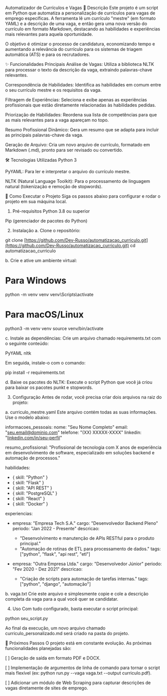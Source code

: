 Automatizador de Currículos e Vagas
📝 Descrição
Este projeto é um script em Python que automatiza a personalização de currículos para vagas de emprego específicas. A ferramenta lê um currículo "mestre" (em formato YAML) e a descrição de uma vaga, e então gera uma nova versão do currículo em formato Markdown, destacando as habilidades e experiências mais relevantes para aquela oportunidade.

O objetivo é otimizar o processo de candidatura, economizando tempo e aumentando a relevância do currículo para os sistemas de triagem automática (ATS) e para os recrutadores.

✨ Funcionalidades Principais
Análise de Vagas: Utiliza a biblioteca NLTK para processar o texto da descrição da vaga, extraindo palavras-chave relevantes.

Correspondência de Habilidades: Identifica as habilidades em comum entre o seu currículo mestre e os requisitos da vaga.

Filtragem de Experiências: Seleciona e exibe apenas as experiências profissionais que estão diretamente relacionadas às habilidades pedidas.

Priorização de Habilidades: Reordena sua lista de competências para que as mais relevantes para a vaga apareçam no topo.

Resumo Profissional Dinâmico: Gera um resumo que se adapta para incluir as principais palavras-chave da vaga.

Geração de Arquivo: Cria um novo arquivo de currículo, formatado em Markdown (.md), pronto para ser revisado ou convertido.

🛠️ Tecnologias Utilizadas
Python 3

PyYAML: Para ler e interpretar o arquivo do currículo mestre.

NLTK (Natural Language Toolkit): Para o processamento de linguagem natural (tokenização e remoção de stopwords).

🚀 Como Executar o Projeto
Siga os passos abaixo para configurar e rodar o projeto em sua máquina local.

1. Pré-requisitos
Python 3.8 ou superior

Pip (gerenciador de pacotes do Python)

2. Instalação
a. Clone o repositório:

git clone [https://github.com/Dev-Russo/automatizacao_curriculo.git](https://github.com/Dev-Russo/automatizacao_curriculo.git)
cd automatizacao_curriculo

b. Crie e ative um ambiente virtual:

# Para Windows
python -m venv venv
venv\Scripts\activate

# Para macOS/Linux
python3 -m venv venv
source venv/bin/activate

c. Instale as dependências:
Crie um arquivo chamado requirements.txt com o seguinte conteúdo:

PyYAML
nltk

Em seguida, instale-o com o comando:

pip install -r requirements.txt

d. Baixe os pacotes do NLTK:
Execute o script Python que você já criou para baixar os pacotes punkt e stopwords.

3. Configuração
Antes de rodar, você precisa criar dois arquivos na raiz do projeto:

a. curriculo_mestre.yaml
Este arquivo contém todas as suas informações. Use o modelo abaixo:

informacoes_pessoais:
  nome: "Seu Nome Completo"
  email: "seu.email@dominio.com"
  telefone: "(XX) XXXXX-XXXX"
  linkedin: "[linkedin.com/in/seu-perfil](https://linkedin.com/in/seu-perfil)"

resumo_profissional: "Profissional de tecnologia com X anos de experiência em desenvolvimento de software, especializado em soluções backend e automação de processos."

habilidades:
  - { skill: "Python" }
  - { skill: "Flask" }
  - { skill: "API REST" }
  - { skill: "PostgreSQL" }
  - { skill: "React" }
  - { skill: "Docker" }

experiencias:
  - empresa: "Empresa Tech S.A."
    cargo: "Desenvolvedor Backend Pleno"
    periodo: "Jan 2022 - Presente"
    descricao:
      - "Desenvolvimento e manutenção de APIs RESTful para o produto principal."
      - "Automação de rotinas de ETL para processamento de dados."
    tags: ["python", "flask", "api rest", "etl"]

  - empresa: "Outra Empresa Ltda."
    cargo: "Desenvolvedor Júnior"
    periodo: "Fev 2020 - Dez 2021"
    descricao:
      - "Criação de scripts para automação de tarefas internas."
    tags: ["python", "django", "automação"]

b. vaga.txt
Crie este arquivo e simplesmente copie e cole a descrição completa da vaga para a qual você quer se candidatar.

4. Uso
Com tudo configurado, basta executar o script principal:

python seu_script.py

Ao final da execução, um novo arquivo chamado curriculo_personalizado.md será criado na pasta do projeto.

🔮 Próximos Passos
O projeto está em constante evolução. As próximas funcionalidades planejadas são:

[ ] Geração de saída em formato PDF e DOCX.

[ ] Implementação de argumentos de linha de comando para tornar o script mais flexível (ex: python run.py --vaga vaga.txt --output curriculo.pdf).

[ ] Adicionar um módulo de Web Scraping para capturar descrições de vagas diretamente de sites de emprego.
